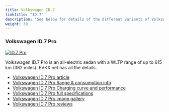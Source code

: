 ```yaml
---
title: Volkswagen ID.7
linktitle: "ID.7"
description: "See below for details of the different variants of Volkswagen ID.7"
weight: 30
---
```

### Volkswagen ID.7 Pro

<a href="/models/volkswagen/id.7/id.7_pro/"><img src="https://media.evkx.net/multimedia/models/volkswagen/id.7/id.7_pro/main_1_st.jpg" class="img-fluid" alt="ID.7 Pro" ></a>

Volkswagen ID.7 Pro is an all-electric sedan with a WLTP range of up to 615 km (382 miles). EVKX.net has all the details. 

- [Volkswagen ID.7 Pro article](/models/volkswagen/id.7/id.7_pro/)
- [Volkswagen ID.7 Pro Range & consumption info](/models/volkswagen/id.7/id.7_pro/rangeandconsumption)
- [Volkswagen ID.7 Pro Charging curve and performance](/models/volkswagen/id.7/id.7_pro/chargingcurve)
- [Volkswagen ID.7 Pro full specifications](/models/volkswagen/id.7/id.7_pro/specifications)
- [Volkswagen ID.7 Pro image gallery](/models/volkswagen/id.7/id.7_pro/gallery)
- [Volkswagen ID.7 Pro reviews](/models/volkswagen/id.7/id.7_pro/reviews)

